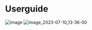 # Userguide

![image](https://github.com/tpov/Userguide/assets/33009369/4024c266-d955-4c9c-8197-37da0531ab99)
![image_2023-07-10_13-36-00](https://github.com/tpov/Userguide/assets/33009369/1dfd723d-53e3-4760-814b-a2c8423148b5)
